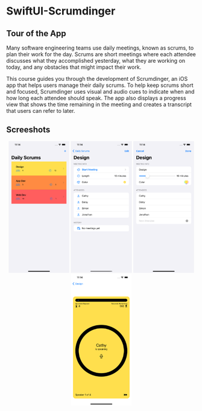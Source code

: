 # SwiftUI-Scrumdinger

## Tour of the App
Many software engineering teams use daily meetings, known as scrums, to plan their work for the day. Scrums are short meetings where each attendee discusses what they accomplished yesterday, what they are working on today, and any obstacles that might impact their work.

This course guides you through the development of Scrumdinger, an iOS app that helps users manage their daily scrums. To help keep scrums short and focused, Scrumdinger uses visual and audio cues to indicate when and how long each attendee should speak. The app also displays a progress view that shows the time remaining in the meeting and creates a transcript that users can refer to later.

## Screeshots
<p align="center">
  <img src="https://github.com/BrayanMC/SwiftUI-Scrumdinger/blob/master/screenshots/Scrum%20List.png" width="32%"/>
  <img src="https://github.com/BrayanMC/SwiftUI-Scrumdinger/blob/master/screenshots/Scrum%20Detail.png" width="32%"/>
  <img src="https://github.com/BrayanMC/SwiftUI-Scrumdinger/blob/master/screenshots/Scrum%20Edit.png" width="32%"/>
  <img src="https://github.com/BrayanMC/SwiftUI-Scrumdinger/blob/master/screenshots/Meeting%20Timer.png" width="32%"/>
</p>